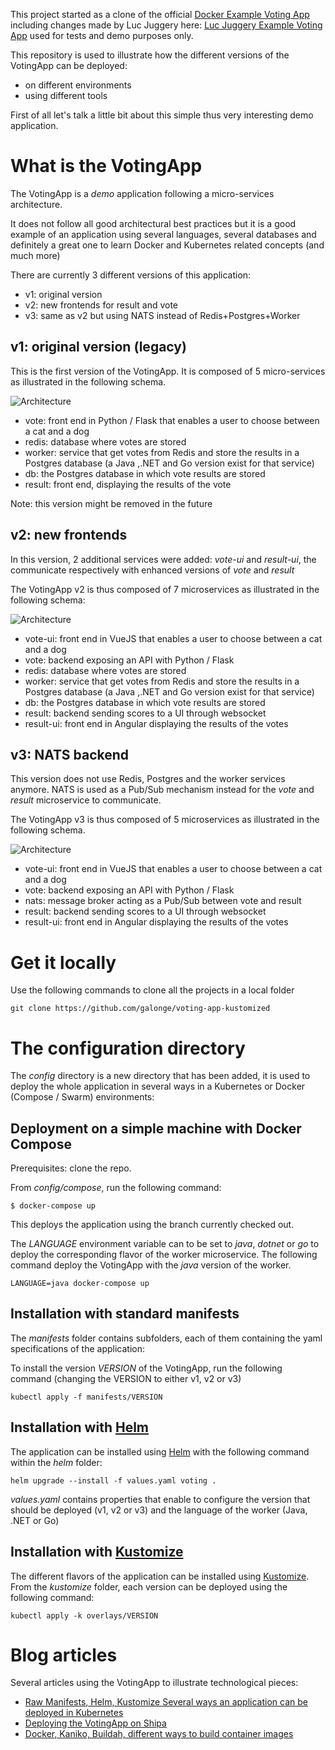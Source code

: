 This project started as a clone of the official [Docker Example Voting App](https://github.com/dockersamples/example-voting-app) including changes made by Luc Juggery here: [Luc Juggery Example Voting App](https://gitlab.com/voting-application) used for tests and demo purposes only.

This repository is used to illustrate how the different versions of the VotingApp can be deployed:
- on different environments
- using different tools

First of all let's talk a little bit about this simple thus very interesting demo application.

# What is the VotingApp

The VotingApp is a *demo* application following a micro-services architecture. 

It does not follow all good architectural best practices but it is a good example of an application using several languages, several databases and definitely a great one to learn Docker and Kubernetes related concepts (and much more)

There are currently 3 different versions of this application:
- v1: original version
- v2: new frontends for result and vote
- v3: same as v2 but using NATS instead of Redis+Postgres+Worker

## v1: original version (legacy)

This is the first version of the VotingApp. It is composed of 5 micro-services as illustrated in the following schema.

![Architecture](./picts/architecture-v1.png)

- vote: front end in Python / Flask that enables a user to choose between a cat and a dog
- redis: database where votes are stored
- worker: service that get votes from Redis and store the results in a Postgres database (a Java ,.NET and Go version exist for that service)
- db: the Postgres database in which vote results are stored
- result: front end, displaying the results of the vote

Note: this version might be removed in the future

## v2: new frontends

In this version, 2 additional services were added: *vote-ui* and *result-ui*, the communicate respectively with enhanced versions of *vote* and *result*

The VotingApp v2 is thus composed of 7 microservices as illustrated in the following schema:

![Architecture](./picts/architecture-v2.png)

- vote-ui: front end in VueJS that enables a user to choose between a cat and a dog
- vote: backend exposing an API with Python / Flask 
- redis: database where votes are stored
- worker: service that get votes from Redis and store the results in a Postgres database (a Java ,.NET and Go version exist for that service)
- db: the Postgres database in which vote results are stored
- result: backend sending scores to a UI through websocket
- result-ui: front end in Angular displaying the results of the votes

## v3: NATS backend

This version does not use Redis, Postgres and the worker services anymore. NATS is used as a Pub/Sub mechanism instead for the *vote* and *result* microservice to communicate.

The VotingApp v3 is thus composed of 5 microservices as illustrated in the following schema.

![Architecture](./picts/architecture-v3.png)

- vote-ui: front end in VueJS that enables a user to choose between a cat and a dog
- vote: backend exposing an API with Python / Flask 
- nats: message broker acting as a Pub/Sub between vote and result
- result: backend sending scores to a UI through websocket
- result-ui: front end in Angular displaying the results of the votes


# Get it locally

Use the following commands to clone all the projects in a local folder

```
git clone https://github.com/galonge/voting-app-kustomized
```

# The configuration directory

The *config* directory is a new directory that has been added, it is used to deploy the whole application in several ways in a Kubernetes or Docker (Compose / Swarm) environments:

## Deployment on a simple machine with Docker Compose

Prerequisites: clone the repo.

From *config/compose*, run the following command:

```
$ docker-compose up
```

This deploys the application using the branch currently checked out.

The *LANGUAGE* environment variable can to be set to *java*, *dotnet* or *go* to deploy the corresponding flavor of the worker microservice. The following command deploy the VotingApp with the *java* version of the worker.

```
LANGUAGE=java docker-compose up
```

## Installation with standard manifests

The *manifests* folder contains subfolders, each of them containing the yaml specifications of the application:

To install the version *VERSION* of the VotingApp, run the following command (changing the VERSION to either v1, v2 or v3)

```
kubectl apply -f manifests/VERSION
```

## Installation with [Helm](https://helm.sh)

The application can be installed using [Helm](https://helm.sh) with the following command within the *helm* folder:

```
helm upgrade --install -f values.yaml voting .
```

*values.yaml* contains properties that enable to configure the version that should be deployed (v1, v2 or v3) and the language of the worker (Java, .NET or Go)

## Installation with [Kustomize](https://kustomize.io)

The different flavors of the application can be installed using [Kustomize](https://kustomize.io). From the *kustomize* folder, each version can be deployed using the following command:

```
kubectl apply -k overlays/VERSION
```

# Blog articles

Several articles using the VotingApp to illustrate technological pieces:
- [Raw Manifests, Helm, Kustomize Several ways an application can be deployed in Kubernetes](https://itnext.io/k8s-tips-manifests-helm-kustomize-12f72f878022)
- [Deploying the VotingApp on Shipa](https://itnext.io/deploying-the-votingapp-on-shipa-2af9c6097bb3)
- [Docker, Kaniko, Buildah, different ways to build container images](https://itnext.io/docker-kaniko-buildah-209abdde5f94)
